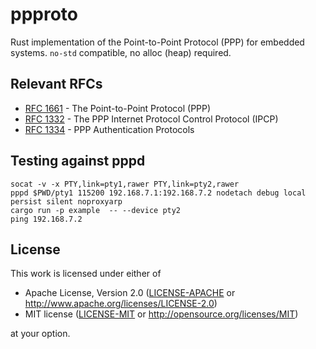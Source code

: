 # ppproto

Rust implementation of the Point-to-Point Protocol (PPP) for embedded systems. `no-std` compatible, no alloc (heap) required.

## Relevant RFCs

- [RFC 1661](https://tools.ietf.org/html/rfc1661) - The Point-to-Point Protocol (PPP)
- [RFC 1332](https://tools.ietf.org/html/rfc1332) - The PPP Internet Protocol Control Protocol (IPCP)
- [RFC 1334](https://tools.ietf.org/html/rfc1334) - PPP Authentication Protocols

## Testing against pppd

```
socat -v -x PTY,link=pty1,rawer PTY,link=pty2,rawer
pppd $PWD/pty1 115200 192.168.7.1:192.168.7.2 nodetach debug local persist silent noproxyarp
cargo run -p example  -- --device pty2
ping 192.168.7.2
```

## License

This work is licensed under either of

- Apache License, Version 2.0 ([LICENSE-APACHE](LICENSE-APACHE) or
  http://www.apache.org/licenses/LICENSE-2.0)
- MIT license ([LICENSE-MIT](LICENSE-MIT) or http://opensource.org/licenses/MIT)

at your option.

